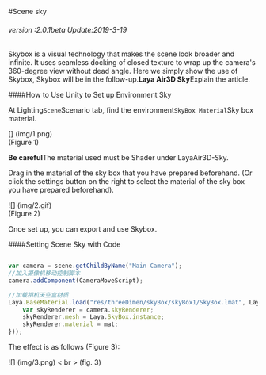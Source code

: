 #Scene sky

###### *version :2.0.1beta   Update:2019-3-19*

Skybox is a visual technology that makes the scene look broader and infinite. It uses seamless docking of closed texture to wrap up the camera's 360-degree view without dead angle. Here we simply show the use of Skybox, Skybox will be in the follow-up.**Laya Air3D Sky**Explain the article.

####How to Use Unity to Set up Environment Sky

At Lighting`Scene`Scenario tab, find the environment`SkyBox Material`Sky box material.

[] (img/1.png)<br> (Figure 1)

**Be careful**The material used must be Shader under LayaAir3D-Sky.

Drag in the material of the sky box that you have prepared beforehand. (Or click the settings button on the right to select the material of the sky box you have prepared beforehand).

![] (img/2.gif) <br> (Figure 2)

Once set up, you can export and use Skybox.

####Setting Scene Sky with Code


```typescript

var camera = scene.getChildByName("Main Camera");
//加入摄像机移动控制脚本
camera.addComponent(CameraMoveScript);

//加载相机天空盒材质
Laya.BaseMaterial.load("res/threeDimen/skyBox/skyBox1/SkyBox.lmat", Laya.Handler.create(null, function(mat) {
    var skyRenderer = camera.skyRenderer;
    skyRenderer.mesh = Laya.SkyBox.instance;
    skyRenderer.material = mat;
}));
```


The effect is as follows (Figure 3):

![] (img/3.png) < br > (fig. 3)

